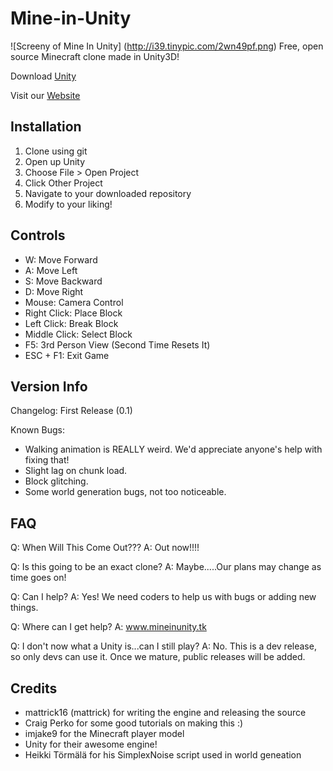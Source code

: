 Mine-in-Unity
=============
![Screeny of Mine In Unity] (http://i39.tinypic.com/2wn49pf.png)
Free, open source Minecraft clone made in Unity3D!

Download [Unity](http://unity3d.com/)

Visit our [Website](http://mineinunity.info)

Installation
------------
1. Clone using git
2. Open up Unity
3. Choose File > Open Project
4. Click Other Project
5. Navigate to your downloaded repository
6. Modify to your liking!

Controls
--------
- W: Move Forward
- A: Move Left
- S: Move Backward
- D: Move Right
- Mouse: Camera Control
- Right Click: Place Block
- Left Click: Break Block
- Middle Click: Select Block
- F5: 3rd Person View (Second Time Resets It)
- ESC + F1: Exit Game

Version Info
------------
Changelog:
First Release (0.1)

Known Bugs:
- Walking animation is REALLY weird. We'd appreciate anyone's help with fixing that!
- Slight lag on chunk load.
- Block glitching.
- Some world generation bugs, not too noticeable.

FAQ
---

Q: When Will This Come Out???   A: Out now!!!!

Q: Is this going to be an exact clone? A: Maybe.....Our plans may change as time goes on!

Q: Can I help? A: Yes! We need coders to help us with bugs or adding new things.

Q: Where can I get help? A: www.mineinunity.tk

Q: I don't now what a Unity is...can I still play? A: No. This is a dev release, so only devs can use it. Once we mature, public releases will be added.

Credits
-------

- mattrick16 (mattrick) for writing the engine and releasing the source
- Craig Perko for some good tutorials on making this :)
- imjake9 for the Minecraft player model
- Unity for their awesome engine!
- Heikki Törmälä for his SimplexNoise script used in world geneation

